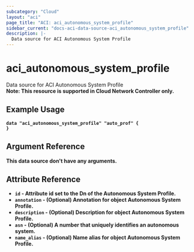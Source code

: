 ```yaml
---
subcategory: "Cloud"
layout: "aci"
page_title: "ACI: aci_autonomous_system_profile"
sidebar_current: "docs-aci-data-source-aci_autonomous_system_profile"
description: |-
  Data source for ACI Autonomous System Profile
---
```


# aci_autonomous_system_profile #
Data source for ACI Autonomous System Profile  
<b>Note: This resource is supported in Cloud Network Controller only.


## Example Usage ##

```hcl
data "aci_autonomous_system_profile" "auto_prof" {
}
```
## Argument Reference ##
This data source don't have any arguments.

## Attribute Reference

* `id` - Attribute id set to the Dn of the Autonomous System Profile.
* `annotation` - (Optional) Annotation for object Autonomous System Profile.
* `description` - (Optional) Description for object Autonomous System Profile.
* `asn` - (Optional) A number that uniquely identifies an autonomous system. 
* `name_alias` - (Optional) Name alias for object Autonomous System Profile.
